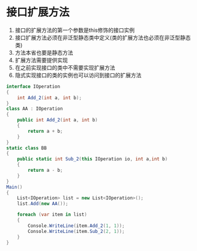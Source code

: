 # 接口扩展方法
1. 接口的扩展方法的第一个参数是this修饰的接口实例
2. 接口扩展方法必须在非泛型静态类中定义(类的扩展方法也必须在非泛型静态类)
3. 方法本省也要是静态方法
4. 扩展方法需要提供实现
5. 在之前实现接口的类中不需要实现扩展方法
6. 隐式实现接口的类的实例也可以访问到接口的扩展方法
```cs
interface IOperation
{
	int Add_2(int a, int b);
}
class AA : IOperation
{
	public int Add_2(int a, int b)
	{
		return a + b;
	}
}
static class BB
{
	public static int Sub_2(this IOperation io, int a,int b)
	{
		return a - b;
	}
}
Main()
{
	List<IOperation> list = new List<IOperation>();
	list.Add(new AA());

	foreach (var item in list)
	{
		Console.WriteLine(item.Add_2(1, 1));
		Console.WriteLine(item.Sub_2(2, 1));
	}
}
```